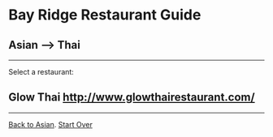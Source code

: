 # Bay Ridge Restaurant Guide
## Asian --> Thai
---
Select a restaurant:
## Glow Thai http://www.glowthairestaurant.com/
---
[Back to Asian](asian/asian.md). 
[Start Over](home/home.md)
